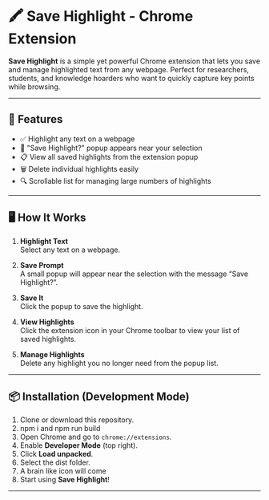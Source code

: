 # 🖍️ Save Highlight - Chrome Extension

**Save Highlight** is a simple yet powerful Chrome extension that lets you save and manage highlighted text from any webpage. Perfect for researchers, students, and knowledge hoarders who want to quickly capture key points while browsing.

---

## 🚀 Features

- ✅ Highlight any text on a webpage
- 💾 "Save Highlight?" popup appears near your selection
- 📋 View all saved highlights from the extension popup
- 🗑️ Delete individual highlights easily
- 🔍 Scrollable list for managing large numbers of highlights

---

## 🖥️ How It Works

1. **Highlight Text**  
   Select any text on a webpage.

2. **Save Prompt**  
   A small popup will appear near the selection with the message “Save Highlight?”.

3. **Save It**  
   Click the popup to save the highlight.

4. **View Highlights**  
   Click the extension icon in your Chrome toolbar to view your list of saved highlights.

5. **Manage Highlights**  
   Delete any highlight you no longer need from the popup list.

---

## 📦 Installation (Development Mode)

1. Clone or download this repository.
2. npm i and npm run build
3. Open Chrome and go to `chrome://extensions`.
4. Enable **Developer Mode** (top right).
5. Click **Load unpacked**.
6. Select the dist folder.
7. A brain like icon will come
8. Start using **Save Highlight**!

---


